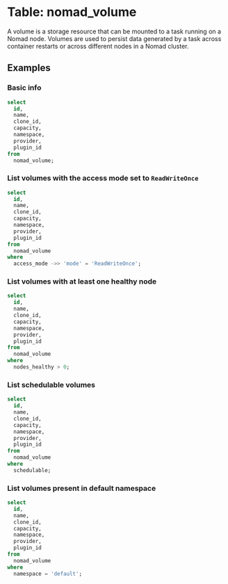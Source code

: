# Table: nomad_volume

A volume is a storage resource that can be mounted to a task running on a Nomad node. Volumes are used to persist data generated by a task across container restarts or across different nodes in a Nomad cluster.

## Examples

### Basic info

```sql
select
  id,
  name,
  clone_id,
  capacity,
  namespace,
  provider,
  plugin_id
from
  nomad_volume;
```

### List volumes with the access mode set to `ReadWriteOnce`

```sql
select
  id,
  name,
  clone_id,
  capacity,
  namespace,
  provider,
  plugin_id
from
  nomad_volume
where
  access_mode ->> 'mode' = 'ReadWriteOnce';
```

### List volumes with at least one healthy node

```sql
select
  id,
  name,
  clone_id,
  capacity,
  namespace,
  provider,
  plugin_id
from
  nomad_volume
where
  nodes_healthy > 0;
```

### List schedulable volumes

```sql
select
  id,
  name,
  clone_id,
  capacity,
  namespace,
  provider,
  plugin_id
from
  nomad_volume
where
  schedulable;
```

### List volumes present in default namespace

```sql
select
  id,
  name,
  clone_id,
  capacity,
  namespace,
  provider,
  plugin_id
from
  nomad_volume
where
  namespace = 'default';
```
